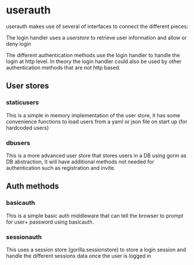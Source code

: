 # userauth
userauth makes use of several of interfaces to connect the different pieces:

The login handler uses a _userstore_ to retrieve user information and allow or deny login

The different authentication methods use the login handler to handle the login at http level.
In theory the login handler could also be used by other authentication methods that are not http based.

## User stores

### staticusers

This is a simple in memory implementation of the user store, it has some convenience functions to load
users from a yaml or json file on start up (for hardcoded users)

### dbusers

This is a more advanced user store that stores users in a DB using gorm as DB abstraction,
It will have additional methods not needed for authentication such as registration and invite.

## Auth methods

### basicauth 
This is a simple basic auth middleware that can tell the browser to prompt for user+ password using basicauth.

### sessionauth
This uses a session store (gorilla.sessionstore) to store a login session and handle the different sessions data 
once the user is logged in

